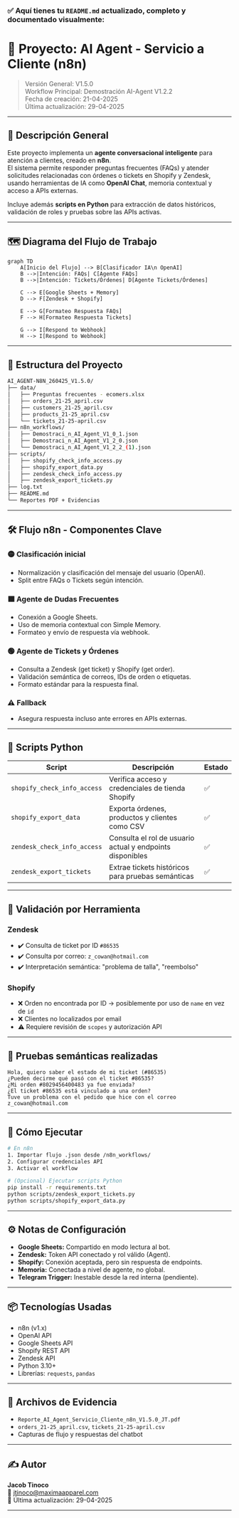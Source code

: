 ### ✅ Aquí tienes tu `README.md` **actualizado, completo y documentado visualmente**:

# 🤖 Proyecto: AI Agent - Servicio a Cliente (n8n)

> Versión General: V1.5.0  
> Workflow Principal: Demostración AI-Agent V1.2.2  
> Fecha de creación: 21-04-2025  
> Última actualización: 29-04-2025  

---

## 📘 Descripción General

Este proyecto implementa un **agente conversacional inteligente** para atención a clientes, creado en **n8n**.  
El sistema permite responder preguntas frecuentes (FAQs) y atender solicitudes relacionadas con órdenes o tickets en Shopify y Zendesk, usando herramientas de IA como **OpenAI Chat**, memoria contextual y acceso a APIs externas.

Incluye además **scripts en Python** para extracción de datos históricos, validación de roles y pruebas sobre las APIs activas.

---

## 🗺️ Diagrama del Flujo de Trabajo

```mermaid
graph TD
    A[Inicio del Flujo] --> B[Clasificador IA\n OpenAI]
    B -->|Intención: FAQs| C[Agente FAQs]
    B -->|Intención: Tickets/Órdenes| D[Agente Tickets/Órdenes]

    C --> E[Google Sheets + Memory]
    D --> F[Zendesk + Shopify]

    E --> G[Formateo Respuesta FAQs]
    F --> H[Formateo Respuesta Tickets]

    G --> I[Respond to Webhook]
    H --> I[Respond to Webhook]
```

---

## 📁 Estructura del Proyecto

```bash
AI_AGENT-N8N_260425_V1.5.0/
├── data/
│   ├── Preguntas frecuentes - ecomers.xlsx
│   ├── orders_21-25_april.csv
│   ├── customers_21-25_april.csv
│   ├── products_21-25_april.csv
│   └── tickets_21-25-april.csv
├── n8n_workflows/
│   ├── Demostraci_n_AI_Agent_V1_0_1.json
│   ├── Demostraci_n_AI_Agent_V1_2_0.json
│   └── Demostraci_n_AI_Agent_V1_2_2_(1).json
├── scripts/
│   ├── shopify_check_info_access.py
│   ├── shopify_export_data.py
│   ├── zendesk_check_info_access.py
│   ├── zendesk_export_tickets.py
├── log.txt
├── README.md
└── Reportes PDF + Evidencias
```

---

## 🛠️ Flujo n8n - Componentes Clave

### 🟡 Clasificación inicial
- Normalización y clasificación del mensaje del usuario (OpenAI).
- Split entre FAQs o Tickets según intención.

### 🟩 Agente de Dudas Frecuentes
- Conexión a Google Sheets.
- Uso de memoria contextual con Simple Memory.
- Formateo y envío de respuesta vía webhook.

### 🟢 Agente de Tickets y Órdenes
- Consulta a Zendesk (get ticket) y Shopify (get order).
- Validación semántica de correos, IDs de orden o etiquetas.
- Formato estándar para la respuesta final.

### ⚠️ Fallback
- Asegura respuesta incluso ante errores en APIs externas.

---

## 🐍 Scripts Python

| Script                       | Descripción                                                    | Estado |
|-----------------------------|----------------------------------------------------------------|--------|
| `shopify_check_info_access` | Verifica acceso y credenciales de tienda Shopify               | ✅     |
| `shopify_export_data`       | Exporta órdenes, productos y clientes como CSV                 | ✅     |
| `zendesk_check_info_access` | Consulta el rol de usuario actual y endpoints disponibles      | ✅     |
| `zendesk_export_tickets`    | Extrae tickets históricos para pruebas semánticas              | ✅     |

---

## 🧪 Validación por Herramienta

### Zendesk

- ✔️ Consulta de ticket por ID `#86535`
- ✔️ Consulta por correo: `z_cowan@hotmail.com`
- ✔️ Interpretación semántica: "problema de talla", "reembolso"

### Shopify

- ❌ Orden no encontrada por ID → posiblemente por uso de `name` en vez de `id`
- ❌ Clientes no localizados por email
- ⚠️ Requiere revisión de `scopes` y autorización API

---

## 📍 Pruebas semánticas realizadas

```plaintext
Hola, quiero saber el estado de mi ticket (#86535)
¿Pueden decirme qué pasó con el ticket #86535?
¿Mi orden #8029456400483 ya fue enviada?
¿El ticket #86535 está vinculado a una orden?
Tuve un problema con el pedido que hice con el correo z_cowan@hotmail.com
```

---

## 🚀 Cómo Ejecutar

```bash
# En n8n
1. Importar flujo .json desde /n8n_workflows/
2. Configurar credenciales API
3. Activar el workflow

# (Opcional) Ejecutar scripts Python
pip install -r requirements.txt
python scripts/zendesk_export_tickets.py
python scripts/shopify_export_data.py
```

---

## ⚙️ Notas de Configuración

- **Google Sheets:** Compartido en modo lectura al bot.
- **Zendesk:** Token API conectado y rol válido (Agent).
- **Shopify:** Conexión aceptada, pero sin respuesta de endpoints.
- **Memoria:** Conectada a nivel de agente, no global.
- **Telegram Trigger:** Inestable desde la red interna (pendiente).

---

## 📦 Tecnologías Usadas

- n8n (v1.x)
- OpenAI API
- Google Sheets API
- Shopify REST API
- Zendesk API
- Python 3.10+
- Librerías: `requests`, `pandas`

---

## 📎 Archivos de Evidencia

- `Reporte_AI_Agent_Servicio_Cliente_n8n_V1.5.0_JT.pdf`
- `orders_21-25_april.csv`, `tickets_21-25-april.csv`
- Capturas de flujo y respuestas del chatbot

---

## ✍️ Autor

**Jacob Tinoco**  
📧 jtinoco@maximaapparel.com  
📅 Última actualización: 29-04-2025

---
